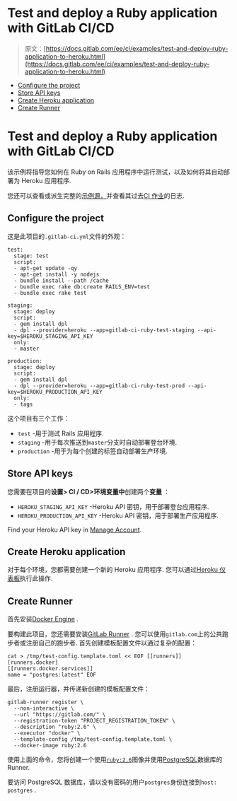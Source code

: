 # Test and deploy a Ruby application with GitLab CI/CD

> 原文：[https://docs.gitlab.com/ee/ci/examples/test-and-deploy-ruby-application-to-heroku.html](https://docs.gitlab.com/ee/ci/examples/test-and-deploy-ruby-application-to-heroku.html)

*   [Configure the project](#configure-the-project)
*   [Store API keys](#store-api-keys)
*   [Create Heroku application](#create-heroku-application)
*   [Create Runner](#create-runner)

# Test and deploy a Ruby application with GitLab CI/CD[](#test-and-deploy-a-ruby-application-with-gitlab-cicd "Permalink")

该示例将指导您如何在 Ruby on Rails 应用程序中运行测试，以及如何将其自动部署为 Heroku 应用程序.

您还可以查看或派生完整的[示例源，](https://gitlab.com/ayufan/ruby-getting-started)并查看其过去[CI 作业](https://gitlab.com/ayufan/ruby-getting-started/-/jobs?scope=finished)的日志.

## Configure the project[](#configure-the-project "Permalink")

这是此项目的`.gitlab-ci.yml`文件的外观：

```
test:
  stage: test
  script:
  - apt-get update -qy
  - apt-get install -y nodejs
  - bundle install --path /cache
  - bundle exec rake db:create RAILS_ENV=test
  - bundle exec rake test

staging:
  stage: deploy
  script:
  - gem install dpl
  - dpl --provider=heroku --app=gitlab-ci-ruby-test-staging --api-key=$HEROKU_STAGING_API_KEY
  only:
  - master

production:
  stage: deploy
  script:
  - gem install dpl
  - dpl --provider=heroku --app=gitlab-ci-ruby-test-prod --api-key=$HEROKU_PRODUCTION_API_KEY
  only:
  - tags 
```

这个项目有三个工作：

*   `test` -用于测试 Rails 应用程序.
*   `staging` -用于每次推送到`master`分支时自动部署登台环境.
*   `production` -用于为每个创建的标签自动部署生产环境.

## Store API keys[](#store-api-keys "Permalink")

您需要在项目的**设置> CI / CD>环境变量中**创建两个**变量** ：

*   `HEROKU_STAGING_API_KEY` -Heroku API 密钥，用于部署登台应用程序.
*   `HEROKU_PRODUCTION_API_KEY` -Heroku API 密钥，用于部署生产应用程序.

Find your Heroku API key in [Manage Account](https://dashboard.heroku.com/account).

## Create Heroku application[](#create-heroku-application "Permalink")

对于每个环境，您都需要创建一个新的 Heroku 应用程序. 您可以通过[Heroku 仪表板](https://dashboard.heroku.com/)执行此操作.

## Create Runner[](#create-runner "Permalink")

首先安装[Docker Engine](https://s0docs0docker0com.icopy.site/installation/) .

要构建此项目，您还需要安装[GitLab Runner](https://docs.gitlab.com/runner/) . 您可以使用`gitlab.com`上的公共跑步者或注册自己的跑步者. 首先创建模板配置文件以通过复杂的配置：

```
cat > /tmp/test-config.template.toml << EOF [[runners]]
[runners.docker]
[[runners.docker.services]]
name = "postgres:latest" EOF 
```

最后，注册运行器，并传递新创建的模板配置文件：

```
gitlab-runner register \
  --non-interactive \
  --url "https://gitlab.com/" \
  --registration-token "PROJECT_REGISTRATION_TOKEN" \
  --description "ruby:2.6" \
  --executor "docker" \
  --template-config /tmp/test-config.template.toml \
  --docker-image ruby:2.6 
```

使用上面的命令，您将创建一个使用[`ruby:2.6`](https://hub.docker.com/_/ruby)图像并使用[PostgreSQL](https://hub.docker.com/_/postgres)数据库的 Runner.

要访问 PostgreSQL 数据库，请以没有密码的用户`postgres`身份连接到`host: postgres` .